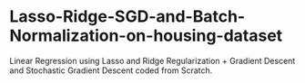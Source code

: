 # Lasso-Ridge-SGD-and-Batch-Normalization-on-housing-dataset
Linear Regression using Lasso and Ridge Regularization + Gradient Descent and Stochastic Gradient Descent coded from Scratch.
